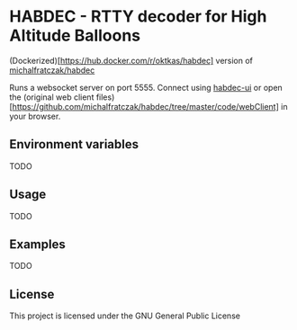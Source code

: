 # HABDEC - RTTY decoder for High Altitude Balloons

(Dockerized)[https://hub.docker.com/r/oktkas/habdec] version of [michalfratczak/habdec](https://github.com/michalfratczak/habdec)

Runs a websocket server on port 5555. Connect using [habdec-ui](https://github.com/oktkas/habdec-ui) or open the (original web client files)[https://github.com/michalfratczak/habdec/tree/master/code/webClient] in your browser.

## Environment variables
TODO

## Usage
TODO

## Examples
TODO

## License

This project is licensed under the GNU General Public License
